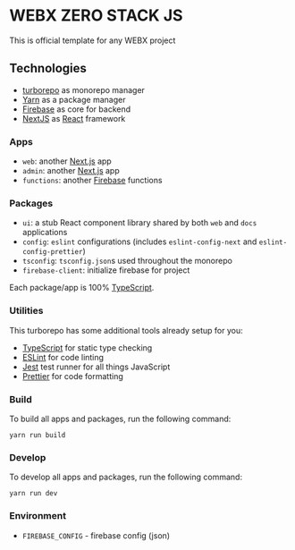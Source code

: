 # WEBX ZERO STACK JS

This is official template for any WEBX project 

## Technologies
- [turborepo](https://github.com/vercel/turborepo) as monorepo manager
- [Yarn](https://classic.yarnpkg.com/lang/en/) as a package manager
- [Firebase](https://firebase.google.com) as core for backend
- [NextJS](https://nextjs.org) as [React](https://reactjs.org/) framework

### Apps

- `web`: another [Next.js](https://nextjs.org) app
- `admin`: another [Next.js](https://nextjs.org) app
- `functions`: another [Firebase](https://firebase.google.com) functions

### Packages

- `ui`: a stub React component library shared by both `web` and `docs` applications
- `config`: `eslint` configurations (includes `eslint-config-next` and `eslint-config-prettier`)
- `tsconfig`: `tsconfig.json`s used throughout the monorepo
- `firebase-client`: initialize firebase for project

Each package/app is 100% [TypeScript](https://www.typescriptlang.org/).

### Utilities

This turborepo has some additional tools already setup for you:

- [TypeScript](https://www.typescriptlang.org/) for static type checking
- [ESLint](https://eslint.org/) for code linting
- [Jest](https://jestjs.io) test runner for all things JavaScript
- [Prettier](https://prettier.io) for code formatting

### Build

To build all apps and packages, run the following command:

```
yarn run build
```

### Develop

To develop all apps and packages, run the following command:

```
yarn run dev
```

### Environment

- `FIREBASE_CONFIG` - firebase config (json)